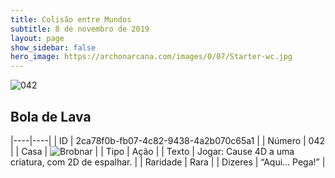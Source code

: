 ```yaml
---
title: Colisão entre Mundos
subtitle: 8 de novembro de 2019
layout: page
show_sidebar: false
hero_image: https://archonarcana.com/images/0/07/Starter-wc.jpg
---
```


![042](https://cdn.keyforgegame.com/media/card_front/pt/452_042_63QXCF88HXGV_pt.png)

## Bola de Lava

|----|----|
| ID | 2ca78f0b-fb07-4c82-9438-4a2b070c65a1 |
| Número | 042 |
| Casa | ![Brobnar](https://archonarcana.com/images/thumb/e/e0/Brobnar.png/22px-Brobnar.png "Brobnar") |
| Tipo | Ação |
| Texto | Jogar: Cause 4D a uma criatura,  com 2D de espalhar. |
| Raridade | Rara |
| Dizeres | “Aqui… Pega!” |
